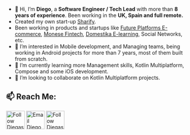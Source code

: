 - 👋 Hi, I’m **Diego**, a **Software Engineer / Tech Lead** with more than **8 years of experience**. Been working in the **UK, Spain and full remote.**
- Created my own start-up [Sharify](https://www.instagram.com/sharifyapp/?hl=en).
- Been working in products and startups like [Future Platforms E-commerce](https://www.futureplatforms.com/), [Monese Fintech](https://monese.com/), [Domestika E-learning](https://www.domestika.org/), Social Networks, etc.
- 👀 I’m interested in Mobile development, and Managing teams, being working in Android projects for more than 7 years, most of them built from scratch.
- 🌱 I’m currently learning more Management skills, Kotlin Multiplatform, Compose and some iOS development.
- 💞️ I’m looking to collaborate on Kotlin Multiplatform projects.


## 📫 Reach Me:

[<img src="https://user-images.githubusercontent.com/45268196/200141435-ca6639e2-942b-4ff4-a907-962e90bfe4a0.png" height="50em" align="center" alt="Follow Diegaspar on LinkedIn" title="Follow Diegaspar on LinkedIn"/>](https://linkedin.com/in/diegaspar)
[<img src="https://user-images.githubusercontent.com/45268196/200141619-1192fba9-c1da-4716-803b-cc29541f3578.png" height="50em" align="center" alt="Email Diego" title="Email Diego"/>](mailto:workwithmediego@gmail.com)
[<img src="https://user-images.githubusercontent.com/45268196/200141534-b540af4f-c3f5-4dd7-a4db-317cf6e1b7d9.jpg" height="50em" align="center" alt="Follow Diegaspar on Instagram" title="Follow Diegaspar on Instagram"/>](https://instagram.com/diegaspar)

